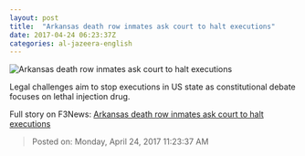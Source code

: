 ```yaml
---
layout: post
title:  "Arkansas death row inmates ask court to halt executions"
date: 2017-04-24 06:23:37Z
categories: al-jazeera-english
---
```


![Arkansas death row inmates ask court to halt executions](http://www.aljazeera.com/mritems/Images/2017/4/24/f1a1112a45bd40128249d56197d09d3a_18.jpg)

Legal challenges aim to stop executions in US state as constitutional debate focuses on lethal injection drug.


Full story on F3News: [Arkansas death row inmates ask court to halt executions](http://www.f3nws.com/n/M4ffmC)

> Posted on: Monday, April 24, 2017 11:23:37 AM
